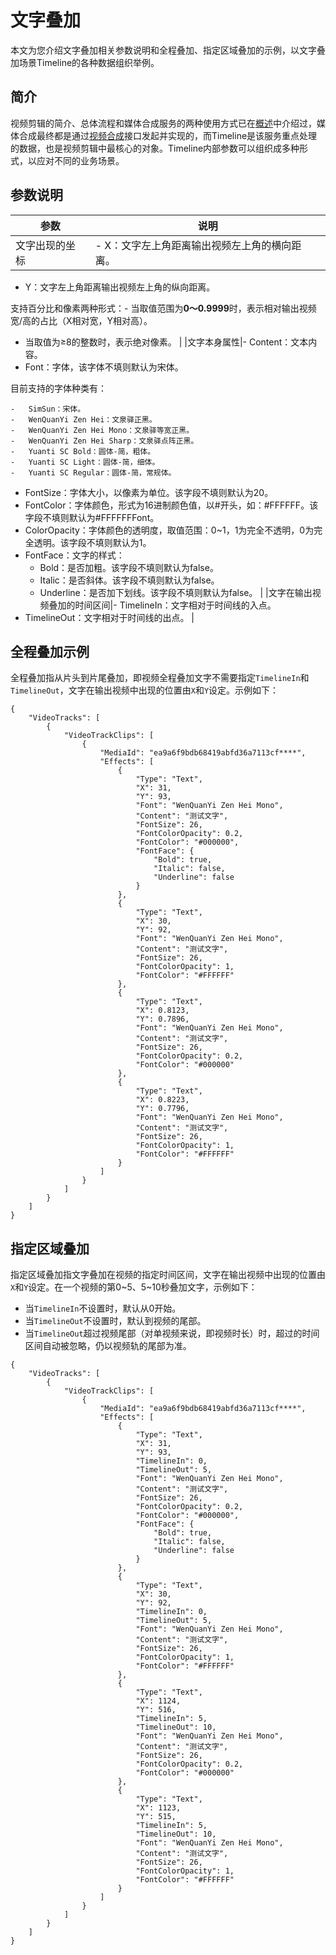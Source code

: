 # 文字叠加

本文为您介绍文字叠加相关参数说明和全程叠加、指定区域叠加的示例，以文字叠加场景Timeline的各种数据组织举例。

## 简介

视频剪辑的简介、总体流程和媒体合成服务的两种使用方式已在[概述](/intl.zh-CN/开发指南/云剪辑/概述.md)中介绍过，媒体合成最终都是通过[视频合成](/intl.zh-CN/服务端API/视频剪辑（云剪辑）/视频合成.md)接口发起并实现的，而Timeline是该服务重点处理的数据，也是视频剪辑中最核心的对象。Timeline内部参数可以组织成多种形式，以应对不同的业务场景。

## 参数说明

|参数|说明|
|--|--|
|文字出现的坐标|-   X：文字左上角距离输出视频左上角的横向距离。
-   Y：文字左上角距离输出视频左上角的纵向距离。

支持百分比和像素两种形式：-   当取值范围为**0～0.9999**时，表示相对输出视频宽/高的占比（X相对宽，Y相对高）。
-   当取值为≥8的整数时，表示绝对像素。 |
|文字本身属性|-   Content：文本内容。
-   Font：字体，该字体不填则默认为宋体。

目前支持的字体种类有：

    -   SimSun：宋体。
    -   WenQuanYi Zen Hei：文泉驿正黑。
    -   WenQuanYi Zen Hei Mono：文泉驿等宽正黑。
    -   WenQuanYi Zen Hei Sharp：文泉驿点阵正黑。
    -   Yuanti SC Bold：圆体-简，粗体。
    -   Yuanti SC Light：圆体-简，细体。
    -   Yuanti SC Regular：圆体-简，常规体。
-   FontSize：字体大小，以像素为单位。该字段不填则默认为20。
-   FontColor：字体颜色，形式为16进制颜色值，以\#开头，如：\#FFFFFF。该字段不填则默认为\#FFFFFFFont。
-   ColorOpacity：字体颜色的透明度，取值范围：0~1，1为完全不透明，0为完全透明。该字段不填则默认为1。
-   FontFace：文字的样式：
    -   Bold：是否加粗。该字段不填则默认为false。
    -   Italic：是否斜体。该字段不填则默认为false。
    -   Underline：是否加下划线。该字段不填则默认为false。 |
|文字在输出视频叠加的时间区间|-   TimelineIn：文字相对于时间线的入点。
-   TimelineOut：文字相对于时间线的出点。 |

## 全程叠加示例

全程叠加指从片头到片尾叠加，即视频全程叠加文字不需要指定`TimelineIn`和`TimelineOut`，文字在输出视频中出现的位置由`X`和`Y`设定。示例如下：

```
{
    "VideoTracks": [
        {
            "VideoTrackClips": [
                {
                    "MediaId": "ea9a6f9bdb68419abfd36a7113cf****",
                    "Effects": [
                        {
                            "Type": "Text",
                            "X": 31,
                            "Y": 93,
                            "Font": "WenQuanYi Zen Hei Mono",
                            "Content": "测试文字",
                            "FontSize": 26,
                            "FontColorOpacity": 0.2,
                            "FontColor": "#000000",
                            "FontFace": {
                                "Bold": true,
                                "Italic": false,
                                "Underline": false
                            }
                        },
                        {
                            "Type": "Text",
                            "X": 30,
                            "Y": 92,
                            "Font": "WenQuanYi Zen Hei Mono",
                            "Content": "测试文字",
                            "FontSize": 26,
                            "FontColorOpacity": 1,
                            "FontColor": "#FFFFFF"
                        },
                        {
                            "Type": "Text",
                            "X": 0.8123,
                            "Y": 0.7896,
                            "Font": "WenQuanYi Zen Hei Mono",
                            "Content": "测试文字",
                            "FontSize": 26,
                            "FontColorOpacity": 0.2,
                            "FontColor": "#000000"
                        },
                        {
                            "Type": "Text",
                            "X": 0.8223,
                            "Y": 0.7796,
                            "Font": "WenQuanYi Zen Hei Mono",
                            "Content": "测试文字",
                            "FontSize": 26,
                            "FontColorOpacity": 1,
                            "FontColor": "#FFFFFF"
                        }
                    ]
                }
            ]
        }
    ]
}
```

## 指定区域叠加

指定区域叠加指文字叠加在视频的指定时间区间，文字在输出视频中出现的位置由`X`和`Y`设定。在一个视频的第0~5、5~10秒叠加文字，示例如下：

-   当`TimelineIn`不设置时，默认从0开始。
-   当`TimelineOut`不设置时，默认到视频的尾部。
-   当`TimelineOut`超过视频尾部（对单视频来说，即视频时长）时，超过的时间区间自动被忽略，仍以视频轨的尾部为准。

```
{
    "VideoTracks": [
        {
            "VideoTrackClips": [
                {
                    "MediaId": "ea9a6f9bdb68419abfd36a7113cf****",
                    "Effects": [
                        {
                            "Type": "Text",
                            "X": 31,
                            "Y": 93,
                            "TimelineIn": 0,
                            "TimelineOut": 5,
                            "Font": "WenQuanYi Zen Hei Mono",
                            "Content": "测试文字",
                            "FontSize": 26,
                            "FontColorOpacity": 0.2,
                            "FontColor": "#000000",
                            "FontFace": {
                                "Bold": true,
                                "Italic": false,
                                "Underline": false
                            }
                        },
                        {
                            "Type": "Text",
                            "X": 30,
                            "Y": 92,
                            "TimelineIn": 0,
                            "TimelineOut": 5,
                            "Font": "WenQuanYi Zen Hei Mono",
                            "Content": "测试文字",
                            "FontSize": 26,
                            "FontColorOpacity": 1,
                            "FontColor": "#FFFFFF"
                        },
                        {
                            "Type": "Text",
                            "X": 1124,
                            "Y": 516,
                            "TimelineIn": 5,
                            "TimelineOut": 10,
                            "Font": "WenQuanYi Zen Hei Mono",
                            "Content": "测试文字",
                            "FontSize": 26,
                            "FontColorOpacity": 0.2,
                            "FontColor": "#000000"
                        },
                        {
                            "Type": "Text",
                            "X": 1123,
                            "Y": 515,
                            "TimelineIn": 5,
                            "TimelineOut": 10,
                            "Font": "WenQuanYi Zen Hei Mono",
                            "Content": "测试文字",
                            "FontSize": 26,
                            "FontColorOpacity": 1,
                            "FontColor": "#FFFFFF"
                        }
                    ]
                }
            ]
        }
    ]
}
```

